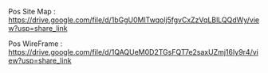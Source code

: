 Pos Site Map :
https://drive.google.com/file/d/1bGgU0MlTwqolj5fgvCxZzVqLBlLQQdWy/view?usp=share_link

Pos WireFrame :
https://drive.google.com/file/d/1QAQUeM0D2TGsFQT7e2saxUZmj16Iy9r4/view?usp=share_link

